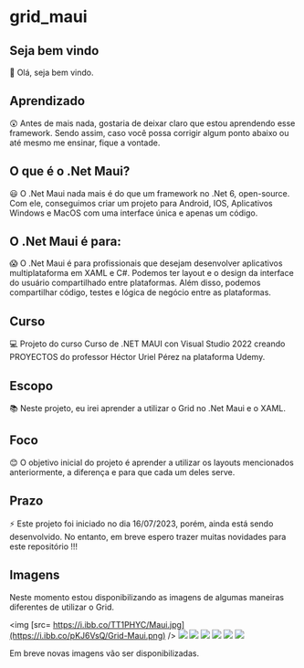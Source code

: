 # grid_maui

## Seja bem vindo

👋 Olá, seja bem vindo.

## Aprendizado

😲 Antes de mais nada, gostaria de deixar claro que estou aprendendo esse framework. Sendo assim, caso você possa corrigir algum ponto abaixo ou até mesmo me ensinar, fique a vontade.

## O que é o .Net Maui?

😃 O .Net Maui nada mais é do que um framework no .Net 6, open-source. Com ele, conseguimos criar um projeto para Android, IOS, Aplicativos Windows e MacOS com uma interface única e apenas um código.

## O .Net Maui é para:

😱 O .Net Maui é para profissionais que desejam desenvolver aplicativos multiplataforma em XAML e C#. Podemos ter layout e o design da interface do usuário compartilhado entre plataformas. Além disso, podemos compartilhar código, testes e lógica de negócio entre as plataformas.

## Curso

💻 Projeto do curso Curso de .NET MAUI con Visual Studio 2022 creando PROYECTOS do professor Héctor Uriel Pérez na plataforma Udemy.

## Escopo

📚 Neste projeto, eu irei aprender a utilizar o Grid no .Net Maui e o XAML.

## Foco

😊 O objetivo inicial do projeto é aprender a utilizar os layouts mencionados anteriormente, a diferença e para que cada um deles serve.

## Prazo

⚡ Este projeto foi iniciado no dia 16/07/2023, porém, ainda está sendo desenvolvido. No entanto, em breve espero trazer muitas novidades para este repositório !!!

## Imagens

Neste momento estou disponibilizando as imagens de algumas maneiras diferentes de utilizar o Grid.

 <img [src= https://i.ibb.co/TT1PHYC/Maui.jpg](https://i.ibb.co/pKJ6VsQ/Grid-Maui.png) />
 <img src= https://i.ibb.co/wwz3yXV/Grid-Maui-1.png />
 <img src= https://i.ibb.co/1Q7dJmR/Grid-Maui-2.png />
 <img src= https://i.ibb.co/PDypVNB/Grid-Maui-3.png />
 <img src= https://i.ibb.co/YPkdCQK/Grid-Maui-4.png />
 <img src= https://i.ibb.co/j5vw9yv/Grid-Maui-5.png />
 <img src= https://i.ibb.co/dcHvyFC/Grid-Maui-6.png />
                                                                       
Em breve novas imagens vão ser disponibilizadas.
